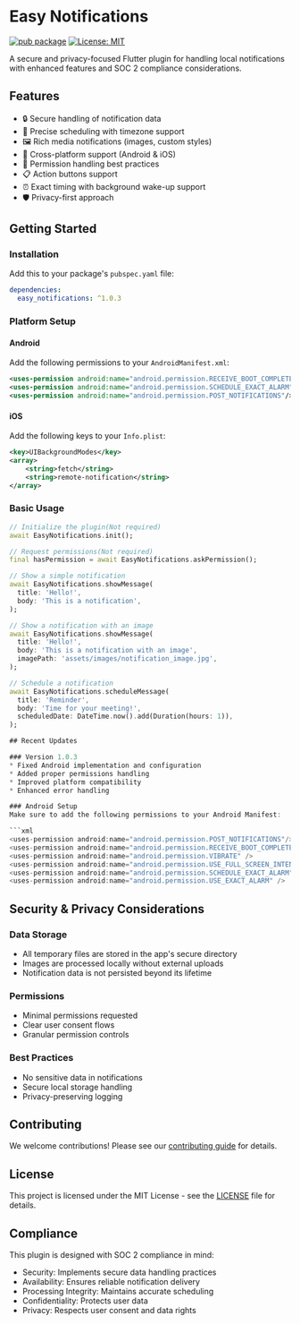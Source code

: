 # Easy Notifications

[![pub package](https://img.shields.io/pub/v/easy_notifications.svg)](https://pub.dev/packages/easy_notifications)
[![License: MIT](https://img.shields.io/badge/license-MIT-blue.svg)](https://opensource.org/licenses/MIT)

A secure and privacy-focused Flutter plugin for handling local notifications with enhanced features and SOC 2 compliance considerations.

## Features

- 🔒 Secure handling of notification data
- 🎯 Precise scheduling with timezone support
- 🖼️ Rich media notifications (images, custom styles)
- 📱 Cross-platform support (Android & iOS)
- 🔐 Permission handling best practices
- 📋 Action buttons support
- ⏰ Exact timing with background wake-up support
- 🛡️ Privacy-first approach

## Getting Started

### Installation

Add this to your package's `pubspec.yaml` file:

```yaml
dependencies:
  easy_notifications: ^1.0.3
```

### Platform Setup

#### Android

Add the following permissions to your `AndroidManifest.xml`:

```xml
<uses-permission android:name="android.permission.RECEIVE_BOOT_COMPLETED"/>
<uses-permission android:name="android.permission.SCHEDULE_EXACT_ALARM" />
<uses-permission android:name="android.permission.POST_NOTIFICATIONS"/>
```

#### iOS

Add the following keys to your `Info.plist`:

```xml
<key>UIBackgroundModes</key>
<array>
    <string>fetch</string>
    <string>remote-notification</string>
</array>
```

### Basic Usage

```dart
// Initialize the plugin(Not required)
await EasyNotifications.init();

// Request permissions(Not required)
final hasPermission = await EasyNotifications.askPermission();

// Show a simple notification
await EasyNotifications.showMessage(
  title: 'Hello!',
  body: 'This is a notification',
);

// Show a notification with an image
await EasyNotifications.showMessage(
  title: 'Hello!',
  body: 'This is a notification with an image',
  imagePath: 'assets/images/notification_image.jpg',
);

// Schedule a notification
await EasyNotifications.scheduleMessage(
  title: 'Reminder',
  body: 'Time for your meeting!',
  scheduledDate: DateTime.now().add(Duration(hours: 1)),
);

## Recent Updates

### Version 1.0.3
* Fixed Android implementation and configuration
* Added proper permissions handling
* Improved platform compatibility
* Enhanced error handling

### Android Setup
Make sure to add the following permissions to your Android Manifest:

```xml
<uses-permission android:name="android.permission.POST_NOTIFICATIONS"/>
<uses-permission android:name="android.permission.RECEIVE_BOOT_COMPLETED"/>
<uses-permission android:name="android.permission.VIBRATE" />
<uses-permission android:name="android.permission.USE_FULL_SCREEN_INTENT" />
<uses-permission android:name="android.permission.SCHEDULE_EXACT_ALARM" />
<uses-permission android:name="android.permission.USE_EXACT_ALARM" />
```

## Security & Privacy Considerations

### Data Storage
- All temporary files are stored in the app's secure directory
- Images are processed locally without external uploads
- Notification data is not persisted beyond its lifetime

### Permissions
- Minimal permissions requested
- Clear user consent flows
- Granular permission controls

### Best Practices
- No sensitive data in notifications
- Secure local storage handling
- Privacy-preserving logging

## Contributing

We welcome contributions! Please see our [contributing guide](CONTRIBUTING.md) for details.

## License

This project is licensed under the MIT License - see the [LICENSE](LICENSE) file for details.

## Compliance

This plugin is designed with SOC 2 compliance in mind:
- Security: Implements secure data handling practices
- Availability: Ensures reliable notification delivery
- Processing Integrity: Maintains accurate scheduling
- Confidentiality: Protects user data
- Privacy: Respects user consent and data rights
